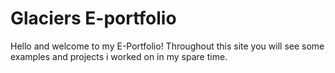 # Glaciers E-portfolio
Hello and welcome to my E-Portfolio!
Throughout this site you will see some examples and projects i worked on in my spare time.
